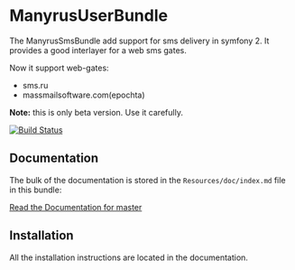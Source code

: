 ManyrusUserBundle
=================

The ManyrusSmsBundle add support for sms delivery in symfony 2.
It provides a good interlayer for a web sms gates.

Now it support web-gates:
 - sms.ru
 - massmailsoftware.com(epochta)

**Note:** this is only beta version. Use it carefully.

[![Build Status](https://travis-ci.org/manyrus/SmsBundle.png?branch=master)](https://travis-ci.org/manyrus/SmsBundle)

Documentation
-------------

The bulk of the documentation is stored in the `Resources/doc/index.md`
file in this bundle:

[Read the Documentation for master](https://github.com/manyrus/SmsBundle/blob/master/Resources/doc/index.md)

Installation
------------

All the installation instructions are located in  the documentation.

